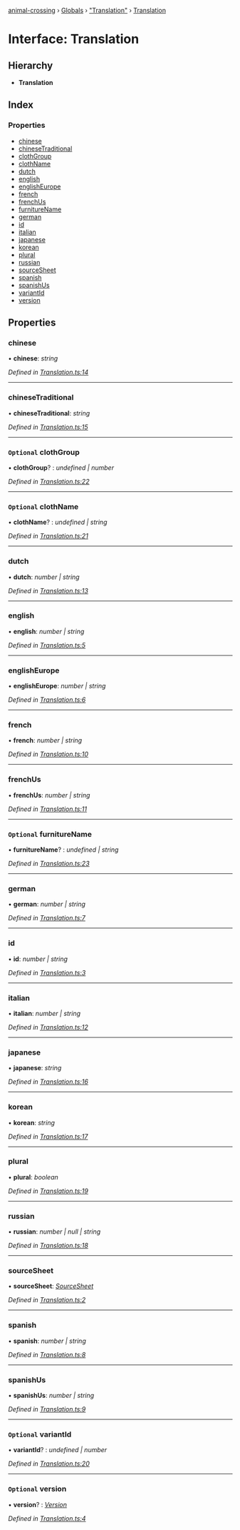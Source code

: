 [animal-crossing](../README.md) › [Globals](../globals.md) › ["Translation"](../modules/_translation_.md) › [Translation](_translation_.translation.md)

# Interface: Translation

## Hierarchy

* **Translation**

## Index

### Properties

* [chinese](_translation_.translation.md#chinese)
* [chineseTraditional](_translation_.translation.md#chinesetraditional)
* [clothGroup](_translation_.translation.md#optional-clothgroup)
* [clothName](_translation_.translation.md#optional-clothname)
* [dutch](_translation_.translation.md#dutch)
* [english](_translation_.translation.md#english)
* [englishEurope](_translation_.translation.md#englisheurope)
* [french](_translation_.translation.md#french)
* [frenchUs](_translation_.translation.md#frenchus)
* [furnitureName](_translation_.translation.md#optional-furniturename)
* [german](_translation_.translation.md#german)
* [id](_translation_.translation.md#id)
* [italian](_translation_.translation.md#italian)
* [japanese](_translation_.translation.md#japanese)
* [korean](_translation_.translation.md#korean)
* [plural](_translation_.translation.md#plural)
* [russian](_translation_.translation.md#russian)
* [sourceSheet](_translation_.translation.md#sourcesheet)
* [spanish](_translation_.translation.md#spanish)
* [spanishUs](_translation_.translation.md#spanishus)
* [variantId](_translation_.translation.md#optional-variantid)
* [version](_translation_.translation.md#optional-version)

## Properties

###  chinese

• **chinese**: *string*

*Defined in [Translation.ts:14](https://github.com/Norviah/animal-crossing/blob/7dc871b/module/types/Translation.ts#L14)*

___

###  chineseTraditional

• **chineseTraditional**: *string*

*Defined in [Translation.ts:15](https://github.com/Norviah/animal-crossing/blob/7dc871b/module/types/Translation.ts#L15)*

___

### `Optional` clothGroup

• **clothGroup**? : *undefined | number*

*Defined in [Translation.ts:22](https://github.com/Norviah/animal-crossing/blob/7dc871b/module/types/Translation.ts#L22)*

___

### `Optional` clothName

• **clothName**? : *undefined | string*

*Defined in [Translation.ts:21](https://github.com/Norviah/animal-crossing/blob/7dc871b/module/types/Translation.ts#L21)*

___

###  dutch

• **dutch**: *number | string*

*Defined in [Translation.ts:13](https://github.com/Norviah/animal-crossing/blob/7dc871b/module/types/Translation.ts#L13)*

___

###  english

• **english**: *number | string*

*Defined in [Translation.ts:5](https://github.com/Norviah/animal-crossing/blob/7dc871b/module/types/Translation.ts#L5)*

___

###  englishEurope

• **englishEurope**: *number | string*

*Defined in [Translation.ts:6](https://github.com/Norviah/animal-crossing/blob/7dc871b/module/types/Translation.ts#L6)*

___

###  french

• **french**: *number | string*

*Defined in [Translation.ts:10](https://github.com/Norviah/animal-crossing/blob/7dc871b/module/types/Translation.ts#L10)*

___

###  frenchUs

• **frenchUs**: *number | string*

*Defined in [Translation.ts:11](https://github.com/Norviah/animal-crossing/blob/7dc871b/module/types/Translation.ts#L11)*

___

### `Optional` furnitureName

• **furnitureName**? : *undefined | string*

*Defined in [Translation.ts:23](https://github.com/Norviah/animal-crossing/blob/7dc871b/module/types/Translation.ts#L23)*

___

###  german

• **german**: *number | string*

*Defined in [Translation.ts:7](https://github.com/Norviah/animal-crossing/blob/7dc871b/module/types/Translation.ts#L7)*

___

###  id

• **id**: *number | string*

*Defined in [Translation.ts:3](https://github.com/Norviah/animal-crossing/blob/7dc871b/module/types/Translation.ts#L3)*

___

###  italian

• **italian**: *number | string*

*Defined in [Translation.ts:12](https://github.com/Norviah/animal-crossing/blob/7dc871b/module/types/Translation.ts#L12)*

___

###  japanese

• **japanese**: *string*

*Defined in [Translation.ts:16](https://github.com/Norviah/animal-crossing/blob/7dc871b/module/types/Translation.ts#L16)*

___

###  korean

• **korean**: *string*

*Defined in [Translation.ts:17](https://github.com/Norviah/animal-crossing/blob/7dc871b/module/types/Translation.ts#L17)*

___

###  plural

• **plural**: *boolean*

*Defined in [Translation.ts:19](https://github.com/Norviah/animal-crossing/blob/7dc871b/module/types/Translation.ts#L19)*

___

###  russian

• **russian**: *number | null | string*

*Defined in [Translation.ts:18](https://github.com/Norviah/animal-crossing/blob/7dc871b/module/types/Translation.ts#L18)*

___

###  sourceSheet

• **sourceSheet**: *[SourceSheet](../enums/_translation_.sourcesheet.md)*

*Defined in [Translation.ts:2](https://github.com/Norviah/animal-crossing/blob/7dc871b/module/types/Translation.ts#L2)*

___

###  spanish

• **spanish**: *number | string*

*Defined in [Translation.ts:8](https://github.com/Norviah/animal-crossing/blob/7dc871b/module/types/Translation.ts#L8)*

___

###  spanishUs

• **spanishUs**: *number | string*

*Defined in [Translation.ts:9](https://github.com/Norviah/animal-crossing/blob/7dc871b/module/types/Translation.ts#L9)*

___

### `Optional` variantId

• **variantId**? : *undefined | number*

*Defined in [Translation.ts:20](https://github.com/Norviah/animal-crossing/blob/7dc871b/module/types/Translation.ts#L20)*

___

### `Optional` version

• **version**? : *[Version](../enums/_translation_.version.md)*

*Defined in [Translation.ts:4](https://github.com/Norviah/animal-crossing/blob/7dc871b/module/types/Translation.ts#L4)*
